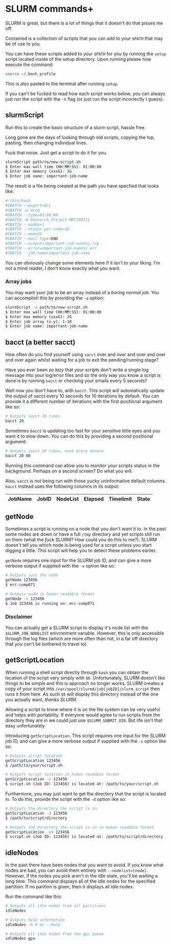 # SLURM commands+

SLURM is great, but there is a lot of things that it doesn't do that pisses me
off. 

Contained is a collection of scripts that you can add to your `$PATH` that
may be of use to you.

You can have these scripts added to your `$PATH` for you by running the `setup`
script located inside of the setup directory. Upon running please now execute
the command:

```bash
source ~/.bash_profile
```

This is also pasted to the terminal after running `setup`.

If you can't be fucked to read how each script works below, you can always
just run the script with the `-h` flag (or just run the script incorrectly
I guess).

## slurmScript

Run this to create the basic structure of a slurm script, hassle free.

Long gone are the days of looking through old scripts, copying the top, 
pasting, then changing individual lines.

Fuck that noise. Just get a script to do it for you.

```bash
slurmScript path/to/new-script.sh
$ Enter max wall time (HH:MM:SS): 01:00:00
$ Enter max memory (xxxG): 2G
$ Enter job name: important-job-name
```

The result is a file being created at the path you have specfied that looks
like:

```bash
#!/bin/bash
#SBATCH --export=ALL
#SBATCH -p mrcq 
#SBATCH --time=01:00:00
#SBATCH -A Research_Project-MRC190311 
#SBATCH --nodes=1 
#SBATCH --ntasks-per-node=16
#SBATCH --mem=2G
#SBATCH --mail-type=END 
#SBATCH --output=important-job-name%j.log
#SBATCH --error=important-job-name%j.err
#SBATCH --job-name=important-job-name

```

You can obviously change some elements here if it isn't to your liking. I'm not
a mind reader, I don't know exactly what you want.

### Array jobs

You may want your job to be an array instead of a *boring normal job*. You can
accomplish this by providing the `-a` option:

```bash
slurmScript -a path/to/new-script.sh
$ Enter max wall time (HH:MM:SS): 01:00:00
$ Enter max memory (xxxG): 2G
$ Enter job array (x-y): 1-10
$ Enter job name: important-job-name
```

## bacct (a better sacct)

How often do you find yourself using `sacct` over and over and over and over 
and over again whilst waiting for a job to exit the pending/running stage?

Have you ever been *so lazy* that your scripts don't write a single log
message into your log/error files and so the only way you know a script is
done is by running `sacct` or checking your emails every 5 seconds?

Well now you don't have to, with `bacct`. This script will automatically
update the output of sacct every 10 seconds for 10 iterations by default. You
can provide it a different number of iterations with the first positional
argument like so:

```bash
# Outputs sacct 20 times
bacct 20
```

Sometimes `bacct` is updating too fast for your sensitive little eyes and you
want it to slow down. You can do this by providing a second positional 
argument:

```bash
# Outputs sacct 20 times, once every minute
bacct 20 60
```

Running this command can allow you to monitor your scripts status in the
background. Perhaps on a second screen? Do what you will.

Also, `sacct` is not being run with those yucky uninformative default columns.
`bacct` instead uses the following columns in its output:

|JobName|JobID|NodeList|Elapsed|Timelimit|State|
|-------|-----|--------|-------|---------|-----|

## getNode

Sometimes a script is running on a node that you don't want it to. In the past
some nodes are down or have a full `/tmp` directory and yet scripts still run
on them (what the *fuck* SLURM? How could you do this to me?). SLURM doesn't
tell you which node is being used for a script unless you start digging a
little. This script will help you to detect these problems earlier.

`getNode` requires one input for the SLURM job ID, and can give a more verbose
output if supplied with the `-v` option like so:

```bash
# Outputs just the node
getNode 123456
$ mrc-comp071

# Outputs node in human readable format
getNode -v 123456
$ Job 123456 is running on: mrc-comp071
```

### Disclaimer

You can actually get a SLURM script to display it's node list with the
`$SLURM_JOB_NODELIST` enivronment variable. However, this is only accessible
through the log files (which are more often than not, in a far off directory
that you can't be bothered to travel to).

## getScriptLocation

When running a shell script directly through `bash` you can obtain the location
of the script very simply with `$0`. Unfortunately, SLURM  doesn't like things
to be simple and this is approach no longer works. SLURM creates a copy of your
script into `/var/spool/slurmd/job[jobID]/slurm_script` then runs it from here.
As such `$0` will display this directory instead of the one you actually want,
*thanks SLURM*.

Allowing a script to know where it is on the file system can be very useful
and helps with portability. If everyone would agree to run scripts from the
directory they are in we could just use `$SLURM_SUBMIT_DIR`. But life isn't
that easy unfortunately. 

Introducing `getScriptLocation`. This script requires one input for the SLURM
job ID, and can give a more verbose output if supplied with the `-v` option
like so:

```bash
# Outputs script location
getScriptLocation 123456
$ /path/to/your/script.sh

# Outputs script location in human readable format
getScriptLocation -v 123456
$ script.sh (Job ID: 123456) is located at: /path/to/your/script.sh
```

Furthermore, you may just want to get the directory that the script is located
in. To do this, provide the script with the `-d` option like so:

```bash
# Outputs the directory the script is in
getScriptLocation -d 123456
$ /path/to/script/directory

# Outputs the directory the script is in in human readable format
getScriptLocation -vd 123456
$ script.sh (Job ID: 123456) is located at: /path/to/script/directory
```

## idleNodes

In the past there have been nodes that you want to avoid. If you know what
nodes are bad, you can avoid them entirely with `--nodelist=[node]`. However,
if the nodes you pick aren't in the idle state, you'll be waiting a long time.
This command displays all of the idle nodes for the specified partition. If no
parition is given, then it displays all idle nodes.

Run the command like this:

```bash
# Outputs all idle nodes from all partitions
idleNodes

# Outputs help information
idleNodes -h # or --help

# Outputs all idle nodes from the gpu queue
idleNodes gpu
```
